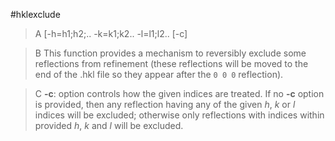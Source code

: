 #hklexclude

>A [-h=h1;h2;.. -k=k1;k2.. -l=l1;l2.. [-c]

>B This function provides a mechanism to reversibly exclude some reflections from refinement (these reflections will be moved to the end of the .hkl file so they appear after the `0 0 0` reflection).

>C **-c**: option controls how the given indices are treated. If no **-c** option is provided, then any reflection having any of the given *h*, *k* or *l* indices will be excluded; otherwise only reflections with indices within provided *h*, *k* and *l* will be excluded.
